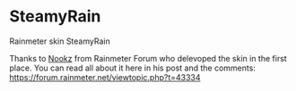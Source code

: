 # SteamyRain
 Rainmeter skin SteamyRain

Thanks to [Nookz](https://forum.rainmeter.net/memberlist.php?mode=viewprofile&u=71269) from Rainmeter Forum who delevoped the skin in the first place.
You can read all about it here in his post and the comments: https://forum.rainmeter.net/viewtopic.php?t=43334